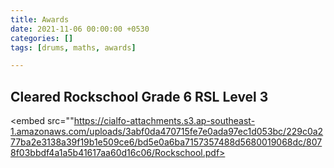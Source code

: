```yaml
---
title: Awards
date: 2021-11-06 00:00:00 +0530
categories: []
tags: [drums, maths, awards]

---
```


## Cleared Rockschool Grade 6 RSL Level 3

<embed src=""https://cialfo-attachments.s3.ap-southeast-1.amazonaws.com/uploads/3abf0da470715fe7e0ada97ec1d053bc/229c0a277ba2e3138a39f19b1e509ce6/bd5e0a6ba7157357488d5680019068dc/8078f03bbdf4a1a5b41617aa60d16c06/Rockschool.pdf>